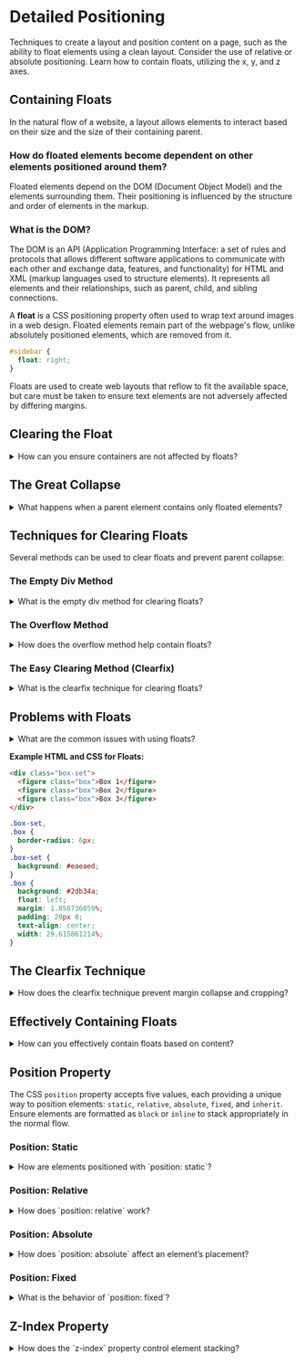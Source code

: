 # Detailed Positioning
Techniques to create a layout and position content on a page, such as the ability to float elements using a clean layout. Consider the use of relative or absolute positioning. Learn how to contain floats, utilizing the x, y, and z axes.

## Containing Floats
In the natural flow of a website, a layout allows elements to interact based on their size and the size of their containing parent.

### How do floated elements become dependent on other elements positioned around them?
Floated elements depend on the DOM (Document Object Model) and the elements surrounding them. Their positioning is influenced by the structure and order of elements in the markup.

### What is the DOM?
The DOM is an API (Application Programming Interface: a set of rules and protocols that allows different software applications to communicate with each other and exchange data, features, and functionality) for HTML and XML (markup languages used to structure elements). It represents all elements and their relationships, such as parent, child, and sibling connections.

A **float** is a CSS positioning property often used to wrap text around images in a web design. Floated elements remain part of the webpage's flow, unlike absolutely positioned elements, which are removed from it.

```css
#sidebar {
  float: right;
}
```

Floats are used to create web layouts that reflow to fit the available space, but care must be taken to ensure text elements are not adversely affected by differing margins.

## Clearing the Float
<details>
<summary>How can you ensure containers are not affected by floats?</summary>
While a floated element sits adjacent to other content, the `clear` property ensures that containers sit beneath floated elements. This is useful when you want elements to inherit specific positioning behaviors. Use `clear: left`, `clear: right`, or `clear: both` to control which sides of an element should not be adjacent to a float.

**Example:**
```css
.clear {
  clear: both;
}
```
</details>

## The Great Collapse
<details>
<summary>What happens when a parent element contains only floated elements?</summary>
When a parent element contains only floated elements, it can collapse because it cannot determine its specific height. If a block element tries to expand to accommodate floated children, it may cause unnatural spacing in the layout.
</details>

## Techniques for Clearing Floats
Several methods can be used to clear floats and prevent parent collapse:

### The Empty Div Method
<details>
<summary>What is the empty div method for clearing floats?</summary>
Add an empty `<div>` with `clear: both` to force the parent to expand and contain the floated elements.

**Example:**
```html
<div style="clear: both;"></div>
```
This method is simple but not semantic, as it adds empty elements to the markup, which can accumulate and lack context.
</details>

### The Overflow Method
<details>
<summary>How does the overflow method help contain floats?</summary>
Setting the `overflow` CSS property to `auto` or `hidden` on a parent element causes it to expand to contain its floated children, clearing succeeding elements.

**Example:**
```css
.box-set {
  overflow: auto;
}
```
This allows browsers to add scrollbars if needed and helps create a container for floated items, especially when the parent’s width is 100% of the browser. However, elements like box shadows or dropdown menus that extend outside the parent may be cropped.
</details>

### The Easy Clearing Method (Clearfix)
<details>
<summary>What is the clearfix technique for clearing floats?</summary>
The clearfix method uses a pseudo-element to clear floats, ensuring the parent contains its floated children without cropping.

**Example:**
```css
.clearfix:after {
  content: ".";
  visibility: hidden;
  display: block;
  height: 0;
  clear: both;
}
```
This method ensures compatibility with older browsers that use different grid layouts, preventing spacing issues.
</details>

## Problems with Floats
<details>
<summary>What are the common issues with using floats?</summary>
Floats can be fragile and cause bugs, such as the pushdown effect, where items wider than the float or page overlap margins. To fix this, set `display: inline` to prevent the element from behaving as a block, or define a specific `width` or `height` on affected text to avoid displacement. Bottom margins on floated children may be ignored; add padding to the parent instead.

**Example Fix for Styling Errors:**
```css
.box-set {
  height: auto;
  padding-bottom: 20px; /* Replaces ignored bottom margin */
}
```
If nested elements don’t align properly, ensure the parent has a defined height or use the clearfix technique.
</details>

**Example HTML and CSS for Floats:**
```html
<div class="box-set">
  <figure class="box">Box 1</figure>
  <figure class="box">Box 2</figure>
  <figure class="box">Box 3</figure>
</div>
```

```css
.box-set,
.box {
  border-radius: 6px;
}
.box-set {
  background: #eaeaed;
}
.box {
  background: #2db34a;
  float: left;
  margin: 1.858736059%;
  padding: 20px 0;
  text-align: center;
  width: 29.615861214%;
}
```

## The Clearfix Technique
<details>
<summary>How does the clearfix technique prevent margin collapse and cropping?</summary>
The clearfix technique uses `:before` and `:after` pseudo-elements to prevent top margin collapse and clear floats, ensuring visual consistency. The `*zoom: 1` property triggers the `hasLayout` mechanism in older browsers, determining how elements are drawn and interact.

**Example:**
```css
.box-set:before,
.box-set:after {
  content: "";
  display: table;
}
.box-set:after {
  clear: both;
}
.box-set {
  *zoom: 1;
}
```
This prevents cropping of elements like box shadows or dropdown menus that extend outside the parent.
</details>

## Effectively Containing Floats
<details>
<summary>How can you effectively contain floats based on content?</summary>
Choose a float-clearing technique based on content and preference. A common practice is to assign a class (e.g., `.group`) to the parent element containing floats.

**Example:**
```css
.group:before,
.group:after {
  content: "";
  display: table;
}
.group:after {
  clear: both;
}
.group {
  *zoom: 1;
}
```
Note that only one pseudo-element (`:before` or `:after`) can be used per element, so plan carefully to achieve the desired outcome.
</details>

## Position Property
The CSS `position` property accepts five values, each providing a unique way to position elements: `static`, `relative`, `absolute`, `fixed`, and `inherit`. Ensure elements are formatted as `block` or `inline` to stack appropriately in the normal flow.

### Position: Static
<details>
<summary>How are elements positioned with `position: static`?</summary>
`Static` is the default positioning, where elements are placed according to the normal flow of the document, unaffected by `top`, `right`, `bottom`, or `left` properties.

**Example:**
```html
<div class="box-set">
  <figure class="box box-1">Box 1</figure>
  <figure class="box box-2">Box 2</figure>
  <figure class="box box-3">Box 3</figure>
  <figure class="box box-4">Box 4</figure>
</div>
```

```css
.box-set {
  background: #eaeaed;
}
.box {
  background: #2db34a;
  height: 80px;
  width: 80px;
}
```
</details>

### Position: Relative
<details>
<summary>How does `position: relative` work?</summary>
`Relative` positioning offsets an element from its normal position using `top`, `right`, `bottom`, or `left` properties while remaining in the document’s flow. Unlike `absolute` or `fixed`, it may overlap other elements without pushing them.

**Example:**
```html
<div class="box-set">
  <figure class="box box-1">Box 1</figure>
  <figure class="box box-2">Box 2</figure>
  <figure class="box box-3">Box 3</figure>
  <figure class="box box-4">Box 4</figure>
</div>
```

```css
.box-set {
  background: #eaeaed;
}
.box {
  background: #2db34a;
  height: 80px;
  position: relative;
  width: 80px;
}
.box-1 {
  top: 20px;
}
.box-2 {
  left: 40px;
}
.box-3 {
  bottom: -10px;
  right: 20px;
}
```
</details>

### Position: Absolute
<details>
<summary>How does `position: absolute` affect an element’s placement?</summary>
`Absolute` positioning removes an element from the normal flow, positioning it relative to its nearest positioned ancestor (or the `<body>` if none exists). Use `top`, `right`, `bottom`, or `left` to offset the element. If both `top` and `bottom` (or `left` and `right`) are defined, `top` and `left` take priority. Without a specified height or width, an absolutely positioned element may stretch to fill the specified dimensions.

**Example:**
```html
<div class="box-set">
  <figure class="box box-1">Box 1</figure>
  <figure class="box box-2">Box 2</figure>
  <figure class="box box-3">Box 3</figure>
  <figure class="box box-4">Box 4</figure>
</div>
```

```css
.box-set {
  background: #eaeaed;
  height: 200px;
  position: relative;
}
.box {
  background: #2db34a;
  height: 80px;
  position: absolute;
  width: 80px;
}
.box-1 {
  top: 6%;
  left: 2%;
}
.box-2 {
  top: 0;
  right: -40px;
}
.box-3 {
  bottom: -10px;
  right: 20px;
}
.box-4 {
  bottom: 0;
}
```
</details>

### Position: Fixed
<details>
<summary>What is the behavior of `position: fixed`?</summary>
`Fixed` positioning works like `absolute` but is relative to the browser viewport, remaining in place even when the page scrolls. Multiple offset properties behave similarly to `absolute`.

**Example for Fixed Header/Footer:**
```html
<footer>Fixed Footer</footer>
```

```css
body {
  background: #eaeaed;
}
footer {
  background: #2db34a;
  bottom: 0;
  left: 0;
  position: fixed;
  right: 0;
}
```
This creates an anchored footer or header that remains accessible during scrolling without disrupting the box model, allowing margins, borders, and padding to be applied freely.
</details>

## Z-Index Property
<details>
<summary>How does the `z-index` property control element stacking?</summary>
Web pages are typically two-dimensional, using x and y axes, but the `z-index` property allows control over the stacking order of elements along the z-axis. Elements with a higher `z-index` appear above those with a lower value. The `z-index` only applies to elements with `position: relative`, `absolute`, or `fixed`.

**Example:**
```html
<div class="header">
  <p>This is the header</p>
</div>
<div class="article">
  <p>This is an article</p>
</div>
<div class="footer">
  <p>This is the footer</p>
</div>
```

```css
header {
  background: blue;
  border: solid 3px pink;
  z-index: 3;
}
.article {
  background: red;
  border: solid 3px purple;
  z-index: 2;
}
.footer {
  background: green;
  border: solid 3px yellow;
  z-index: 1;
}
```
To resolve overlapping without `z-index`, reorder elements in the markup. For transparent PNGs in navigation, reverse the stacking order to ensure visibility. Use `display: none` via JavaScript to hide elements dynamically.

**Reference Links:**
- [All About Floats](https://css-tricks.com/all-about-floats/)
- [CSS Positioning 101](https://alistapart.com/article/css-positioning-101/)
- [Micro Clearfix Hack](https://nicolasgallagher.com/micro-clearfix-hack/)
- [Z-Index CSS Property](https://www.impressivewebs.com/a-detailed-look-at-the-z-index-css-property/)
</details>

